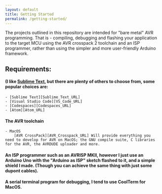 ```yaml
---
layout: default
title: Getting Started
permalink: /getting-started/
---
```


The projects outlined in this repository are intended for "bare metal" AVR programming. That is - compiling, debugging and flashing your application to the target MCU using the AVR crosspack 2 toolchain and an ISP programmer, rather than using the simpler and more user-friendly Arduino framework.

## Requirements:

#### (I like [Sublime Text][Sublime_Text_URL], but there are plenty of others to choose from, some popular choices are:
	- [Sublime Text][Sublime_Text_URL]
	- [Visual Studio Code][VS_Code_URL]
	- [Codespaces][Codespaces_URL]
	- [Atom][Atom_URL]
#### The AVR toolchain
	- MacOS
		[AVR CrossPack][AVR_Crosspack_URL] Will provide everything you need to develop for AVR on MacOS; the GNU compile suite, C libraries for the AVR, the AVRDUDE uploader and more. 
#### An ISP programmer such as an AVRISP MKII, however I just use an Arduino Uno with the "Arduino as ISP" sketch flashed to it, and a simple shield I made. (Though you can achieve the same thing with just some dupont cables).
#### A serial terminal program for debugging, I tend to use CoolTerm for MacOS.






[Sublime_Text_URL]: [http://www.sublimetext.com/]
[VS_Code_URL]: [https://code.visualstudio.com/]
[Codespaces_URL]: https://github.com/features/codespaces
[Atom_URL]: https://github.com/features/codespaces

[AVR_Crosspack_URL]: https://www.obdev.at/products/crosspack/index.html
